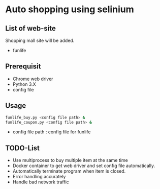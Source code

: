 # Auto shopping using selinium

## List of web-site
Shopping mall site will be added.
- funlife

## Prerequisit
- Chrome web driver
- Python 3.X
- config file

## Usage

``` bash
funlife_buy.py <config file path> &
funlife_coupon.py <config file path> &
```
- config file path : config file for funlife

## TODO-List
- Use multiprocess to buy multiple item at the same time
- Docker container to get web driver and set config file automatically.
- Automatically terminate program when item is closed.
- Error handling accurately
- Handle bad network traffic